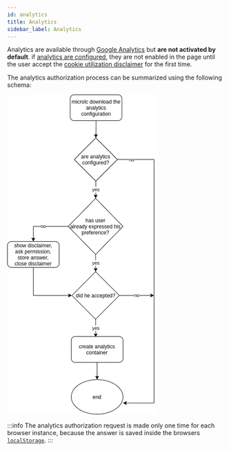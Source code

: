 ```yaml
---
id: analytics
title: Analytics
sidebar_label: Analytics
---
```


Analytics are available through [Google Analytics](https://analytics.google.com/) but **are not activated by default**.
if [analytics are configured](core_configuration.md#analytics), they are not enabled in the page until the user accept the
[cookie utilization disclaimer](core_configuration.md#disclaimer) for the first time.

The analytics authorization process can be summarized using the following schema:

![Authorization process for analytics](../img/microlc_analytics_authorization_process.png)

:::info
The analytics authorization request is made only one time for each browser instance, 
because the answer is saved inside the browsers [`localStorage`](https://developer.mozilla.org/en/docs/Web/API/Window/localStorage).
:::